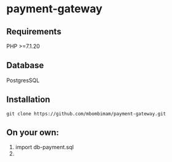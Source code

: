 # payment-gateway

## Requirements
PHP >=7.1.20 

## Database 
PostgresSQL

## Installation
```
git clone https://github.com/mbombimam/payment-gateway.git
```

## On your own:
1. import db-payment.sql
2. 